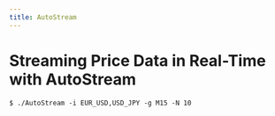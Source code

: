 ```yaml
---
title: AutoStream
---
```


# Streaming Price Data in Real-Time with AutoStream

```
$ ./AutoStream -i EUR_USD,USD_JPY -g M15 -N 10
```

